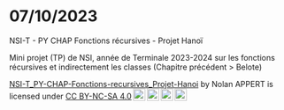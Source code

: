 # 07/10/2023
NSI-T - PY CHAP Fonctions récursives - Projet Hanoï

Mini projet (TP) de NSI, année de Terminale 2023-2024 sur les fonctions récursives et indirectement les classes (Chapitre précédent > Belote)

<p xmlns:cc="http://creativecommons.org/ns#" xmlns:dct="http://purl.org/dc/terms/"><a property="dct:title" rel="cc:attributionURL" href="https://github.com/aleod72/NSI-T_PY-CHAP-Fonctions-recursives_Projet-Hanoi">NSI-T_PY-CHAP-Fonctions-recursives_Projet-Hanoi</a> by <span property="cc:attributionName">Nolan APPERT</span> is licensed under <a href="http://creativecommons.org/licenses/by-nc-sa/4.0/?ref=chooser-v1" target="_blank" rel="license noopener noreferrer" style="display:inline-block;">CC BY-NC-SA 4.0<img style="height:22px!important;margin-left:3px;vertical-align:text-bottom;" src="https://mirrors.creativecommons.org/presskit/icons/cc.svg?ref=chooser-v1"><img style="height:22px!important;margin-left:3px;vertical-align:text-bottom;" src="https://mirrors.creativecommons.org/presskit/icons/by.svg?ref=chooser-v1"><img style="height:22px!important;margin-left:3px;vertical-align:text-bottom;" src="https://mirrors.creativecommons.org/presskit/icons/nc.svg?ref=chooser-v1"><img style="height:22px!important;margin-left:3px;vertical-align:text-bottom;" src="https://mirrors.creativecommons.org/presskit/icons/sa.svg?ref=chooser-v1"></a></p>
